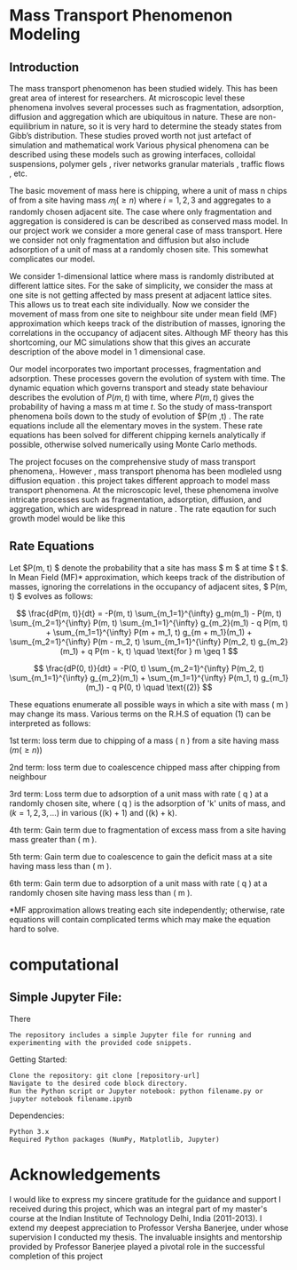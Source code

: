 # Mass Transport Phenomenon Modeling
## Introduction
The mass transport phenomenon has been studied widely. This has been great
area of interest for researchers. At microscopic level these phenomena involves
several processes such as fragmentation, adsorption, diffusion and aggregation
which are ubiquitous in nature. These are non-equilibrium in nature, so
it is very hard to determine the steady states from Gibb’s distribution. These
studies proved worth not just artefact of simulation and mathematical work 
Various physical phenomena can be described using these models such as
growing
interfaces,
colloidal
suspensions,
polymer
gels  ,
river
networks granular materials , traffic flows  , etc.

The basic movement of mass here is chipping, where a unit of mass n chips
of from a site having mass $𝑚_i (\geq n)$ where $i=1, 2, 3$ and aggregates to a
randomly chosen adjacent site. The case where only fragmentation and
aggregation is considered is can be described as conserved mass model. In our
project work we consider a more general case of mass transport. Here we
consider not only fragmentation and diffusion but also include adsorption of a
unit of mass at a randomly chosen site. This somewhat complicates our model.

We consider 1-dimensional lattice where mass is randomly distributed at
different lattice sites. For the sake of simplicity, we consider the mass at one site
is not getting affected by mass present at adjacent lattice sites. This allows us to
treat each site individually. Now we consider the movement of mass from one
site to neighbour site under mean field (MF) approximation which keeps track
of the distribution of masses, ignoring the correlations in the occupancy of
adjacent sites. Although MF theory has this shortcoming, our MC simulations
show that this gives an accurate description of the above model in 1
dimensional case.

Our model incorporates two important processes, fragmentation and
adsorption. These processes govern the evolution of system with time. The
dynamic equation which governs transport and steady state behaviour describes
the evolution of $P(m ,t)$ with time, where $P(m ,t)$ gives the probability of having
a mass m at time $t$. So the study of mass-transport phenomena boils down to the
study of evolution of $P(m ,t) . The rate equations include all the elementary
moves in the system. These rate equations has been solved for different
chipping kernels analytically if possible, otherwise solved numerically using
Monte Carlo methods.

The project focuses on the comprehensive study of mass transport phenomena,. However , mass transport phenoma has been modleled usng diffusion equation . this project takes different approach to model mass transport phenomena.   At the microscopic level, these phenomena involve intricate processes such as fragmentation, adsorption, diffusion, and aggregation, which are widespread in nature . The rate eqaution for such growth model would be like this 
## Rate Equations

Let $P(m, t) $ denote the probability that a site has mass $ m $ at time $ t $. In Mean Field (MF)* approximation, which keeps track of the distribution of masses, ignoring the correlations in the occupancy of adjacent sites, $ P(m, t) $ evolves as follows:

$$
 \frac{dP(m, t)}{dt} = -P(m, t) \sum_{m_1=1}^{\infty} g_m(m_1) - P(m, t) \sum_{m_2=1}^{\infty} P(m, t) \sum_{m_1=1}^{\infty} g_{m_2}(m_1) - q P(m, t) + \sum_{m_1=1}^{\infty} P(m + m_1, t) g_{m + m_1}(m_1) + \sum_{m_2=1}^{\infty} P(m - m_2, t) \sum_{m_1=1}^{\infty} P(m_2, t) g_{m_2}(m_1) + q P(m - k, t) \quad \text{for } m \geq 1
$$



$$
\frac{dP(0, t)}{dt} = -P(0, t) \sum_{m_2=1}^{\infty} P(m_2, t) \sum_{m_1=1}^{\infty} g_{m_2}(m_1) + \sum_{m_1=1}^{\infty} P(m_1, t) g_{m_1}(m_1) - q P(0, t) \quad \text{(2)}
$$

These equations enumerate all possible ways in which a site with mass \( m \) may change its mass. Various terms on the R.H.S of equation (1) can be interpreted as follows:

1st term: loss term due to chipping of a mass \( n \) from a site having mass $( m (\geq n) )$

2nd term: loss term due to coalescence chipped mass after chipping from neighbour

3rd term: Loss term due to adsorption of a unit mass with rate \( q \) at a randomly chosen site, where \( q \) is the adsorption of 'k' units of mass, and $( k = 1, 2, 3, \ldots )$ in various \((k) + 1\) and \((k) + k\).

4th term: Gain term due to fragmentation of excess mass from a site having mass greater than \( m \).

5th term: Gain term due to coalescence to gain the deficit mass at a site having mass less than \( m \).

6th term: Gain term due to adsorption of a unit mass with rate \( q \) at a randomly chosen site having mass less than \( m \).

*MF approximation allows treating each site independently; otherwise, rate equations will contain complicated terms which may make the equation hard to solve.
# computational 
## Simple Jupyter File:
There 

    The repository includes a simple Jupyter file for running and experimenting with the provided code snippets.

Getting Started:

    Clone the repository: git clone [repository-url]
    Navigate to the desired code block directory.
    Run the Python script or Jupyter notebook: python filename.py or jupyter notebook filename.ipynb

Dependencies:

    Python 3.x
    Required Python packages (NumPy, Matplotlib, Jupyter)
# Acknowledgements
I would like to express my sincere gratitude for the guidance and support I received during this project, which was an integral part of my master's course at the Indian Institute of Technology Delhi, India (2011-2013). I extend my deepest appreciation to Professor Versha Banerjee, under whose supervision I conducted my thesis. The invaluable insights and mentorship provided by Professor Banerjee played a pivotal role in the successful completion of this project

